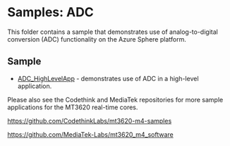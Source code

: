 # Samples: ADC

This folder contains a sample that demonstrates use of analog-to-digital conversion (ADC) functionality on the Azure Sphere platform.

## Sample

 * [ADC_HighLevelApp](ADC_HighLevelApp/) - demonstrates use of ADC in a high-level application.
 
Please also see the Codethink and MediaTek repositories for more sample applications for the MT3620
real-time cores.

https://github.com/CodethinkLabs/mt3620-m4-samples

https://github.com/MediaTek-Labs/mt3620_m4_software
